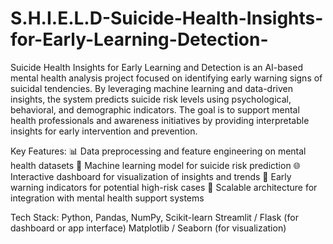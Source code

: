 # S.H.I.E.L.D-Suicide-Health-Insights-for-Early-Learning-Detection-
Suicide Health Insights for Early Learning and Detection is an AI-based mental health analysis project focused on identifying early warning signs of suicidal tendencies. By leveraging machine learning and data-driven insights, the system predicts suicide risk levels using psychological, behavioral, and demographic indicators.
The goal is to support mental health professionals and awareness initiatives by providing interpretable insights for early intervention and prevention.

Key Features:
📊 Data preprocessing and feature engineering on mental health datasets
🤖 Machine learning model for suicide risk prediction
🌐 Interactive dashboard for visualization of insights and trends
🔔 Early warning indicators for potential high-risk cases
🧩 Scalable architecture for integration with mental health support systems

Tech Stack:
Python, Pandas, NumPy, Scikit-learn
Streamlit / Flask (for dashboard or app interface)
Matplotlib / Seaborn (for visualization)
